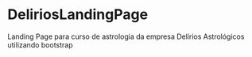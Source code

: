 # DeliriosLandingPage
Landing Page para curso de astrologia da empresa Delírios Astrológicos utilizando bootstrap
